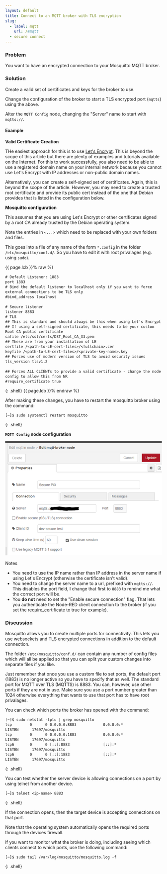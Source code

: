 ```yaml
---
layout: default
title: Connect to an MQTT broker with TLS encryption
slug:
  - label: mqtt
    url: /#mqtt
  - secure connect
---
```


### Problem

You want to have an encrypted connection to your Mosquitto MQTT broker.

### Solution

Create a valid set of certificates and keys for the broker to use.

Change the configuration of the broker to start a TLS encrypted port (`mqtts`) using the above.

Alter the <code class="node">MQTT Config</code> node, changing the "Server" name to start with `mqtts://`.

#### Example

**Valid Certificate Creation**

THe easiest approach for this is to use [Let's Encrypt](https://letsencrypt.org/getting-started/). This is beyond the scope of this article but there are plenty of examples and tutorials available on the Internet. For this to work successfully, you also need to be able to use a registered domain name on your internal network because you cannot use Let's Encrypt with IP addresses or non-public domain names.

Alternatively, you can create a self-signed set of certificates. Again, this is beyond the scope of the article. However, you may need to create a trusted root certificate and provide its public cert instead of the one that Debian provides that is listed in the configuration below.

**Mosquitto configuration**

This assumes that you are using Let's Encrypt or other certificates signed by a root CA already trusted by the Debian operating system.

Note the entries in `<...>` which need to be replaced with your own folders and files.

This goes into a file of any name of the form `*.config` in the folder `/etc/mosquitto/conf.d/`. So you have to edit it with root privalages (e.g. using `sudo`).

{{ page.lcb }}% raw %}
~~~text
# Default Listener: 1883
port 1883
# Bind the default listener to localhost only if you want to force external connections to be TLS only
#bind_address localhost

# Secure listener
listener 8883
# TLS
## This is standard and should always be this when using Let's Encrypt
## If using a self-signed certificate, this needs to be your custom Root CA public certificate
cafile /etc/ssl/certs/DST_Root_CA_X3.pem
## These are from your installation of LE
certfile /<path-to-LE-cert-files>/<fullchain>.cer
keyfile /<path-to-LE-cert-files>/<private-key-name>.key
## Forces use of modern version of TLS to avoid security issues
tls_version tlsv1.2

## Forces ALL CLIENTs to provide a valid certificate - change the node config to allow this from NR
#require_certificate true
~~~
{: .shell}
{{ page.lcb }}% endraw %}

After making these changes, you have to restart the mosquitto broker using the command:

~~~text
[~]$ sudo systemctl restart mosquitto
~~~
{: .shell}

**<code class="node">MQTT Config</code> node configuration**

![](/images/mqtt/tls-connect-1.png)

Notes

* You need to use the IP name rather than IP address in the server name if using Let's Encrypt (otherwise the certificate isn't valid).
* You need to change the server name to a url, prefixed with `mqtts://`. This disables the port field, I change that first to `8883` to remind me what the correct port will be.
* You **do not** need to set the "Enable secure connection" flag. That lets you authenticate the Node-RED client connection to the broker (if you set the require_certificate to true for example).

### Discussion

Mosquitto allows you to create multiple ports for connectivity. This lets you use websockets and TLS encrypted connections in addition to the default connection.

The folder `/etc/mosquitto/conf.d/` can contain any number of config files which will all be applied so that you can split your custom changes into separate files if you like.

Just remember that once you use a custom file to set ports, the default port (1883) is no longer active so you have to specify that as well. The standard port for MQTT over TLS (MQTTS) is 8883. You can, however, use other ports if they are not in use. Make sure you use a port number greater than 1024 otherwise everything that wants to use that port has to have root privalages.

You can check which ports the broker has opened with the command:

~~~text
[~]$ sudo netstat -lptu | grep mosquitto
tcp        0      0 0.0.0.0:8883            0.0.0.0:*               LISTEN      17697/mosquitto
tcp        0      0 0.0.0.0:1883            0.0.0.0:*               LISTEN      17697/mosquitto
tcp6       0      0 [::]:8883               [::]:*                  LISTEN      17697/mosquitto
tcp6       0      0 [::]:1883               [::]:*                  LISTEN      17697/mosquitto
~~~
{: .shell}

You can test whether the server device is allowing connections on a port by using telnet from another device.

~~~text
[~]$ telnet <ip-name> 8883
~~~
{: .shell}

If the connection opens, then the target device is accepting connections on that port.

Note that the operating system automatically opens the required ports through the devices firewall.

If you want to monitor what the broker is doing, including seeing which clients connect to which ports, use the following command:

~~~text
[~]$ sudo tail /var/log/mosquitto/mosquitto.log -f
~~~
{: .shell}

